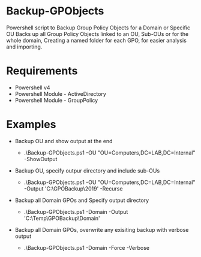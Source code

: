 # Backup-GPObjects
Powershell script to Backup Group Policy Objects for a Domain or Specific OU
Backs up all Group Policy Objects linked to an OU, Sub-OUs or for the whole domain, Creating a named folder for each GPO, for easier analysis and importing.

# Requirements
- Powershell v4
- Powershell Module - ActiveDirectory
- Powershell Module - GroupPolicy

# Examples
- Backup OU and show output at the end
	- .\Backup-GPObjects.ps1 -OU "OU=Computers,DC=LAB,DC=Internal" -ShowOutput
	
- Backup OU, specify outpur directory and include sub-OUs
	- .\Backup-GPObjects.ps1 -OU "OU=Computers,DC=LAB,DC=Internal" -Output 'C:\GPOBackup\2019' -Recurse
 
- Backup all Domain GPOs and Specify output directory
	- .\Backup-GPObjects.ps1 -Domain -Output 'C:\Temp\GPOBackup\Domain'
 
- Backup all Domain GPOs, overwrite any exisiting backup with verbose output
	- .\Backup-GPObjects.ps1 -Domain -Force -Verbose
	
